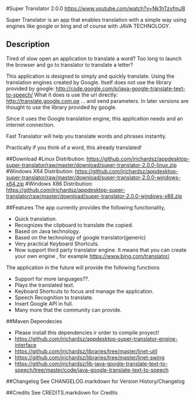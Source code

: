 #Super Translator 2.0.0
https://www.youtube.com/watch?v=Nk1hTzvfmJ8

Super Translator is an app that enables translation with a simple way using engines like google or bing and of course with JAVA TECHNOLOGY.

## Description

Tired of slow open an application to translate a word?
Too long to launch the browser and go to translator to translate a letter?

This application is designed to simply and quickly translate. Using the translation engines created by Google.
Itself does not use the library provided by google:
http://code.google.com/p/java-google-translate-text-to-speech/
What it does is use the url directly:
http://translate.google.com.pe ... and send parameters.
In later versions are thought to use the library provided by google.

Since it uses the Google translation engine, this application needs and an internet connection.

Fast Translator will help you translate words and phrases instantly.

Practically if you think of a word, this already translated!

##Download
#Linux Distribution:
https://github.com/jrichardsz/appdesktop-super-translator/raw/master/download/super-translator-2.0.0-linux.zip
#Windows X64 Distribution:
https://github.com/jrichardsz/appdesktop-super-translator/raw/master/download/super-translator-2.0.0-windows-x64.zip
#Windows X86 Distribution:
https://github.com/jrichardsz/appdesktop-super-translator/raw/master/download/super-translator-2.0.0-windows-x86.zip

##Features
The app currently provides the following functionality,

  * Quick translation.
  * Recognizes the clipboard to translate the copied.
  * Based on Java technology.
  * Based on the technology of google translator(generic)
  * Very practical Keyboard Shortcuts.
  * Now support third party translator engine. It means that you can create your own engine , for example https://www.bing.com/translator/
  
The application in the future will provide the following functions

   * Support for more languages??.
   * Plays the translated text.
   * Keyboard Shortcuts to focus and manage the application.
   * Speech Recognition to translate.
   * Insert Google API in full.
   * Many more that the community can provide.

##Maven Dependecies

  * Please install this dependencies ir order to compile proyect!
  * https://github.com/jrichardsz/appdesktop-super-translator-engine-interface
  * https://github.com/jrichardsz/libraries/tree/master/linet-util
  * https://github.com/jrichardsz/libraries/tree/master/linet-swing
  * https://github.com/jrichardsz/lib-java-google-translate-text-to-speech/tree/master/code/java-google-translate-text-to-speech

##Changelog
See CHANGELOG.markdown for Version History/Changelog

##Credits
See CREDITS.markdown for Credits
